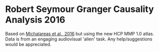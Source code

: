# Robert Seymour Granger Causality Analysis 2016

Based on [Michalareas et al., 2016](http://www.sciencedirect.com/science/article/pii/S0896627315011204) but using the new HCP MMP 1.0 atlas. Data is from an engaging audiovisual 'alien' task. Any help/suggestions would be appreciated.
